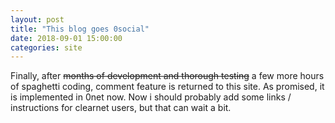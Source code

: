 ```yaml
---
layout: post
title: "This blog goes 0social"
date: 2018-09-01 15:00:00
categories: site
---
```


Finally, after ~~months of development and thorough testing~~ a few more hours
of spaghetti coding, comment feature is returned to this site. As promised, it
is implemented in 0net now. Now i should probably add some links / instructions
for clearnet users, but that can wait a bit.
